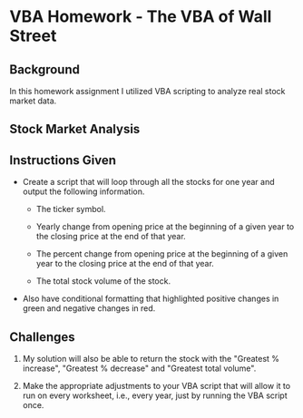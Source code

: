 # VBA Homework - The VBA of Wall Street


## Background

In this homework assignment I utilized VBA scripting to analyze real stock market data. 

## Stock Market Analysis


## Instructions Given

* Create a script that will loop through all the stocks for one year and output the following information.
	* The ticker symbol.
	
	* Yearly change from opening price at the beginning of a given year to the closing price at the end of that year.
	* The percent change from opening price at the beginning of a given year to the closing price at the end of that year.
	* The total stock volume of the stock.
* Also have conditional formatting that highlighted positive changes in green and negative changes in red.

## Challenges

1. My solution will also be able to return the stock with the "Greatest % increase", "Greatest % decrease" and "Greatest total volume".

2. Make the appropriate adjustments to your VBA script that will allow it to run on every worksheet, i.e., every year, just by running the VBA script once.
